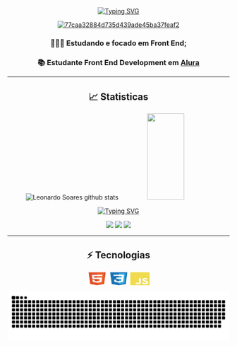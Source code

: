 

<div align="center">
<a  href="https://git.io/typing-svg">
   <img  src="https://readme-typing-svg.demolab.com?font=Playfair+Display&weight=500&size=40&pause=1000&color=1DF7A8&background=1451FF00&center=true&vCenter=true&width=475&lines=Ola%2C+sejam+bem+vindos(as)!;Sou+Leonardo+Soares.;Tenho+25+anos.;" alt="Typing SVG" />
   
   ![77caa32884d735d439ade45ba37feaf2](https://user-images.githubusercontent.com/101948387/216771391-4622fc10-3bbe-4b80-b06a-6dafd01933be.gif)
</a>
</div>

<div align="center"">
  
                   
 ###  👩🏻‍💻 Estudando e focado em Front End;
                                      
### 📚 Estudante Front End Development em <a href="https://cursos.alura.com.br" target="_blank">Alura</a>                                      
                                      
</a></p>

                      
                      
</div>






<hr>
</div>
<div align="center"  ">
  

## 📈 Statisticas                     
                      
</div>

<div align="center">  
  <img width="49%" height="195px" src="https://github-readme-stats-sigma-five.vercel.app/api?username=Rox351&show_icons=true&count_private=true&hide_border=true&title_color=ffffff&icon_color=7FFFD4&text_color=c9d1d9&bg_color=0d1117" alt="Leonardo Soares github stats"/> 
  <img width="41%" height="195px" src="https://github-readme-stats-sigma-five.vercel.app/api/top-langs/?username=Rox351&layout=compact&hide_border=true&title_color=ffffff&text_color=ffffff&bg_color=0d1117"/>
</div>

<div align="center">
 
<a href="https://git.io/typing-svg"><img src="https://readme-typing-svg.demolab.com?font=Playfair+Display&weight=500&size=25&pause=1000&color=1DF7A8&background=1451FF00&center=true&vCenter=true&width=760&height=25&lines=Sinta-se+a+vontade+para+entrar+em+contato+atrav%C3%A9s+dos+links+abaixo%3A" alt="Typing SVG" /></a>
  <div align="center">
<div style="display: inline_block">
      
 <div align="center"> 
  <a href="https://www.linkedin.com/in/leorox351/ target="_blank"" target="_blank"><img src="https://user-images.githubusercontent.com/122987929/213333787-9a57e6be-58d8-482c-92bd-5677031d02ae.jpg" width="40px"></a>
  <a href = "mailto:l.soares.2008@gmail.com" target="_blank"><img src="https://user-images.githubusercontent.com/122987929/213333721-63294d35-6371-49d8-b335-096f9c2754d8.JPG" width="40px"></a>
  <a href="https://wa.me/5551985208802" target="_blank"><img src="https://user-images.githubusercontent.com/122987929/213334174-ff06ef33-8141-4ebe-b41d-919d89231659.JPG" width="40px"></a> 
</div>
 



<div align="center">
  <hr>

## ⚡ Tecnologias

<div align="center">
  <p>
  <div>
    <img align="center" alt="Rox351-HTML" height="30" width="45" src="https://raw.githubusercontent.com/devicons/devicon/master/icons/html5/html5-original.svg">
    <img align="center" alt="Rox351-CSS" height="30" width="45" src="https://raw.githubusercontent.com/devicons/devicon/master/icons/css3/css3-original.svg">
    <img align="center" alt="Rox351-Js" height="30" width="45" src="https://raw.githubusercontent.com/devicons/devicon/master/icons/javascript/javascript-plain.svg">
    <!img align="center" alt="Rox351-Ts" height="50" width="60" src="https://raw.githubusercontent.com/devicons/devicon/master/icons/typescript/typescript-plain.svg">
    <!img align="center" alt="Rox351-React" height="50" width="60" src="https://raw.githubusercontent.com/devicons/devicon/master/icons/react/react-original.svg">
    <!img align="center" alt="Rox351-Python" height="50" width="60" src="https://raw.githubusercontent.com/devicons/devicon/master/icons/python/python-original.svg">
    <!img align="center" alt="Rox351-Csharp" height="50" width="60" src="https://raw.githubusercontent.com/devicons/devicon/master/icons/csharp/csharp-original.svg">
 


 <a/>


<br>




<div> 

 
  ![Snake animation](https://github.com/Rox351/Rox351/blob/main/github-contribution-grid-snake.svg)
 
</div>

  
  

    
 
    
   
